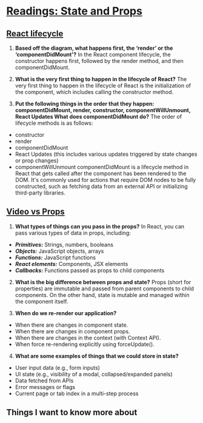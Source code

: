 # [Readings: State and Props](https://github.com/codefellows/seattle-code-301d108/tree/main/class-02)

## [React lifecycle](https://medium.com/@joshuablankenshipnola/react-component-lifecycle-events-cb77e670a093)
1. **Based off the diagram, what happens first, the ‘render’ or the ‘componentDidMount’?** In the React component lifecycle, the constructor happens first, followed by the render method, and then componentDidMount.
2. **What is the very first thing to happen in the lifecycle of React?** The very first thing to happen in the lifecycle of React is the initialization of the component, which includes calling the constructor method.
   
4. **Put the following things in the order that they happen: componentDidMount, render, constructor, componentWillUnmount, React Updates
What does componentDidMount do?** The order of lifecycle methods is as follows:
* constructor
* render
* componentDidMount
* React Updates (this includes various updates triggered by state changes or prop changes)
* componentWillUnmount
componentDidMount is a lifecycle method in React that gets called after the component has been rendered to the DOM. It's commonly used for actions that require DOM nodes to be fully constructed, such as fetching data from an external API or initializing third-party libraries.


## [Video vs Props](https://www.youtube.com/watch?v=IYvD9oBCuJI)
1. **What types of things can you pass in the props?** In React, you can pass various types of data in props, including:
* ***Primitives:*** Strings, numbers, booleans
* ***Objects:*** JavaScript objects, arrays
* ***Functions:*** JavaScript functions
* ***React elements:*** Components, JSX elements
* ***Callbacks:*** Functions passed as props to child components
  
2. **What is the big difference between props and state?** Props (short for properties) are immutable and passed from parent components to child components. On the other hand, state is mutable and managed within the component itself.

3. **When do we re-render our application?**
* When there are changes in component state.
* When there are changes in component props.
* When there are changes in the context (with Context API).
* When force re-rendering explicitly using forceUpdate().

4. **What are some examples of things that we could store in state?**
* User input data (e.g., form inputs)
* UI state (e.g., visibility of a modal, collapsed/expanded panels)
* Data fetched from APIs
* Error messages or flags
* Current page or tab index in a multi-step process


## Things I want to know more about


